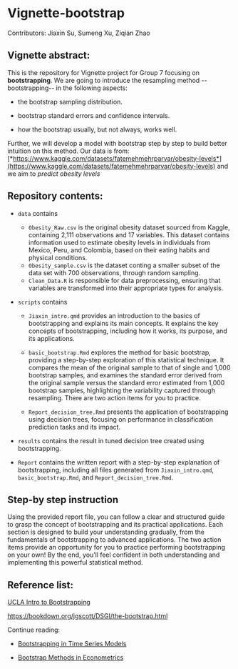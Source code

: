 # Vignette-bootstrap

Contributors: Jiaxin Su, Sumeng Xu, Ziqian Zhao

## Vignette abstract:

This is the repository for Vignette project for Group 7 focusing on **bootstrapping**. We are going to introduce the resampling method -- bootstrapping-- in the following aspects:

-   the bootstrap sampling distribution.

-   bootstrap standard errors and confidence intervals.

-   how the bootstrap usually, but not always, works well.

Further, we will develop a model with bootstrap step by step to build better intuition on this method. Our data is from: [*https://www.kaggle.com/datasets/fatemehmehrparvar/obesity-levels*](https://www.kaggle.com/datasets/fatemehmehrparvar/obesity-levels) and we aim to *predict obesity levels*

## Repository contents:

-   `data` contains

    -   `Obesity_Raw.csv` is the original obesity dataset sourced from Kaggle, containing 2,111 observations and 17 variables. This dataset contains information used to estimate obesity levels in individuals from Mexico, Peru, and Colombia, based on their eating habits and physical conditions.
    -   `Obesity_sample.csv` is the dataset conting a smaller subset of the data set with 700 observations, through random sampling.
    -   `Clean_Data.R` is responsible for data preprocessing, ensuring that variables are transformed into their appropriate types for analysis.

-   `scripts` contains

    -   `Jiaxin_intro.qmd` provides an introduction to the basics of bootstrapping and explains its main concepts. It explains the key concepts of bootstrapping, including how it works, its purpose, and its applications.

    -   `basic_bootstrap.Rmd` explores the method for basic bootstrap, providing a step-by-step exploration of this statistical technique. It compares the mean of the original sample to that of single and 1,000 bootstrap samples, and examines the standard error derived from the original sample versus the standard error estimated from 1,000 bootstrap samples, highlighting the variability captured through resampling. There are two action items for you to practice.

    -   `Report_decision_tree.Rmd` presents the application of bootstrapping using decision trees, focusing on performance in classification prediction tasks and its impact.

-   `results` contains the result in tuned decision tree created using bootstrapping.

-   `Report` contains the written report with a step-by-step explanation of bootstrapping, including all files generated from `Jiaxin_intro.qmd`, `basic_bootstrap.Rmd`, and `Report_decision_tree.Rmd`.

## Step-by step instruction

Using the provided report file, you can follow a clear and structured guide to grasp the concept of bootstrapping and its practical applications. Each section is designed to build your understanding gradually, from the fundamentals of bootstrapping to advanced applications. The two action items provide an opportunity for you to practice performing bootstrapping on your own! By the end, you’ll feel confident in both understanding and implementing this powerful statistical method.

## Reference list:

[UCLA Intro to Bootstrapping](https://stats.oarc.ucla.edu/r/library/r-library-introduction-to-bootstrapping/)

<https://bookdown.org/jgscott/DSGI/the-bootstrap.html>

Continue reading:

-   [Bootstrapping in Time Series Models](https://www.tandfonline.com/doi/epdf/10.1080/07474939608800344?needAccess=true)

-   [Bootstrap Methods in Econometrics](https://www.annualreviews.org/docserver/fulltext/economics/11/1/annurev-economics-080218-025651.pdf?expires=1734056110&id=id&accname=guest&checksum=C05BA407888BA5E20909CD06CB6FE2F0)
